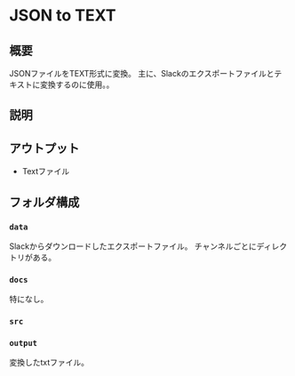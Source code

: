# JSON to TEXT


## 概要

JSONファイルをTEXT形式に変換。
主に、Slackのエクスポートファイルとテキストに変換するのに使用。。

## 説明

## アウトプット

- Textファイル


## フォルダ構成

### `data`

Slackからダウンロードしたエクスポートファイル。
チャンネルごとにディレクトリがある。

### `docs`

特になし。

### `src`



### `output`

変換したtxtファイル。
